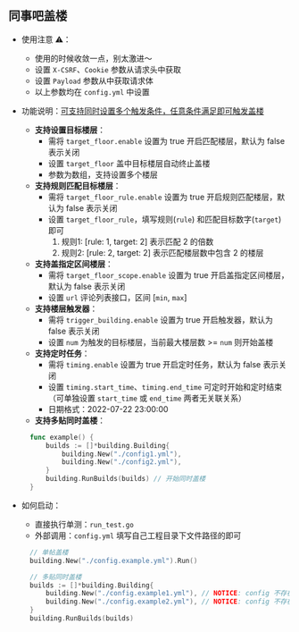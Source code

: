 ## 同事吧盖楼

- 使用注意 ⚠️：
  - 使用的时候收敛一点，别太激进～
  - 设置 `X-CSRF`、`Cookie` 参数从请求头中获取
  - 设置 `Payload` 参数从中获取请求体
  - 以上参数均在 `config.yml` 中设置


- 功能说明：<u>可支持同时设置多个触发条件，任意条件满足即可触发盖楼</u>
  - **支持设置目标楼层**：
    - 需将 `target_floor.enable` 设置为 true 开启匹配楼层，默认为 false 表示关闭
    - 设置 `target_floor` 盖中目标楼层自动终止盖楼
    - 参数为数组，支持设置多个楼层
  - **支持规则匹配目标楼层**：
    - 需将 `target_floor_rule.enable` 设置为 true 开启规则匹配楼层，默认为 false 表示关闭
    - 设置 `target_floor_rule`，填写规则(`rule`) 和匹配目标数字(`target`) 即可
      1. 规则1: [rule: 1, target: 2] 表示匹配 2 的倍数
      2. 规则2: [rule: 2, target: 2] 表示匹配楼层数中包含 2 的楼层
  - **支持盖指定区间楼层**：
    - 需将 `target_floor_scope.enable` 设置为 true 开启盖指定区间楼层，默认为 false 表示关闭
    - 设置 `url` 评论列表接口，区间 [`min`, `max`]
  - **支持楼层触发器**：
    - 需将 `trigger_building.enable` 设置为 true 开启触发器，默认为 false 表示关闭
    - 设置 `num` 为触发的目标楼层，当前最大楼层数 >= `num` 则开始盖楼
  - **支持定时任务**：
    - 需将 `timing.enable` 设置为 true 开启定时任务，默认为 false 表示关闭
    - 设置 `timing.start_time`、`timing.end_time` 可定时开始和定时结束（可单独设置 `start_time` 或 `end_time` 两者无关联关系）
    - 日期格式：2022-07-22 23:00:00
  - **支持多贴同时盖楼**：
  ```go
    func example() {
        builds := []*building.Building{
            building.New("./config1.yml"), 
            building.New("./config2.yml"),
        }
        building.RunBuilds(builds) // 开始同时盖楼
    }
  ```
  
- 如何启动：
  - 直接执行单测：`run_test.go`
  - 外部调用：`config.yml` 填写自己工程目录下文件路径的即可
  ```go
    // 单帖盖楼
    building.New("./config.example.yml").Run()
  
    // 多贴同时盖楼
    builds := []*building.Building{
        building.New("./config.example1.yml"), // NOTICE: config 不存在
        building.New("./config.example2.yml"), // NOTICE: config 不存在
    }
    building.RunBuilds(builds)
  ```
